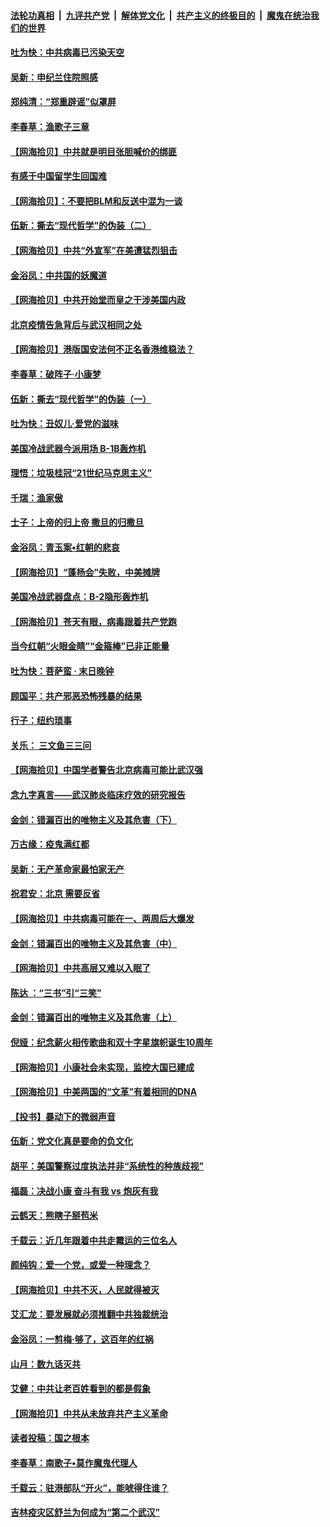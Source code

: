 ####  [法轮功真相](../../../../basic/blob/master/README.md?t=06271831) &nbsp;|&nbsp; [九评共产党](../../../../9ping.md/blob/master/README.md?t=06271831) &nbsp;|&nbsp; [解体党文化](../../../../jtdwh.md/blob/master/README.md?t=06271831)  &nbsp;|&nbsp; [共产主义的终极目的](../../../../gczydzjmd.md/blob/master/README.md?t=06271831) &nbsp;|&nbsp; [魔鬼在统治我们的世界](../../../../mgztzwmdsj.md/blob/master/README.md?t=06271831) 

#### [吐为快：中共病毒已污染天空](../pages/nsc993/n12215786.md?t=06271831) 

#### [吴新：申纪兰住院照感](../pages/nsc993/n12215730.md?t=06271831) 

#### [郑纯清：“郑重辟谣”似罩屏](../pages/nsc993/n12215700.md?t=06271831) 

#### [李春草：渔歌子三章](../pages/nsc993/n12215653.md?t=06271831) 

#### [【网海拾贝】中共就是明目张胆喊价的绑匪](../pages/nsc993/n12215381.md?t=06271831) 

#### [有感于中国留学生回国难](../pages/nsc993/n12212960.md?t=06271831) 

#### [【网海拾贝】：不要把BLM和反送中混为一谈](../pages/nsc993/n12213076.md?t=06271831) 

#### [伍新：撕去“现代哲学”的伪装（二）](../pages/nsc993/n12211310.md?t=06271831) 

#### [【网海拾贝】中共“外宣军”在美遭猛烈狙击](../pages/nsc993/n12211190.md?t=06271831) 

#### [金浴凤：中共国的妖魔道](../pages/nsc993/n12208163.md?t=06271831) 

#### [【网海拾贝】中共开始堂而皇之干涉美国内政](../pages/nsc993/n12205646.md?t=06271831) 

#### [北京疫情告急背后与武汉相同之处](../pages/nsc993/n12201610.md?t=06271831) 

#### [【网海拾贝】港版国安法何不正名香港维稳法？](../pages/nsc993/n12203675.md?t=06271831) 

#### [李春草：破阵子·小康梦](../pages/nsc993/n12202996.md?t=06271831) 

#### [伍新：撕去“现代哲学”的伪装（一）](../pages/nsc993/n12202666.md?t=06271831) 

#### [吐为快：丑奴儿·爱党的滋味](../pages/nsc993/n12202630.md?t=06271831) 

#### [美国冷战武器今派用场 B-1B轰炸机](../pages/nsc993/n12202368.md?t=06271831) 

#### [理悟：垃圾桂冠“21世纪马克思主义”](../pages/nsc993/n12201220.md?t=06271831) 

#### [千瑞：渔家傲](../pages/nsc993/n12201174.md?t=06271831) 

#### [士子：上帝的归上帝 撒旦的归撒旦](../pages/nsc993/n12199902.md?t=06271831) 

#### [金浴凤：青玉案•红朝的悲哀](../pages/nsc993/n12199650.md?t=06271831) 

#### [【网海拾贝】“蓬杨会”失败，中美摊牌](../pages/nsc993/n12199598.md?t=06271831) 

#### [美国冷战武器盘点：B-2隐形轰炸机](../pages/nsc993/n12199226.md?t=06271831) 

#### [【网海拾贝】苍天有眼，病毒跟着共产党跑](../pages/nsc993/n12197648.md?t=06271831) 

#### [当今红朝“火眼金睛”“金箍棒”已非正能量](../pages/nsc993/n12196834.md?t=06271831) 

#### [吐为快：菩萨蛮 · 末日晚钟](../pages/nsc993/n12196689.md?t=06271831) 

#### [顾国平：共产邪恶恐怖残暴的结果](../pages/nsc993/n12195238.md?t=06271831) 

#### [行子：纽约琐事](../pages/nsc993/n12194752.md?t=06271831) 

#### [关乐： 三文鱼三三问](../pages/nsc993/n12194626.md?t=06271831) 

#### [【网海拾贝】中国学者警告北京病毒可能比武汉强](../pages/nsc993/n12193964.md?t=06271831) 

#### [念九字真言——武汉肺炎临床疗效的研究报告](../pages/nsc993/n12190804.md?t=06271831) 

#### [金剑：错漏百出的唯物主义及其危害（下）](../pages/nsc993/n12191909.md?t=06271831) 

#### [万古缘：疫鬼满红都](../pages/nsc993/n12191847.md?t=06271831) 

#### [吴新：无产革命家最怕家无产](../pages/nsc993/n12191806.md?t=06271831) 

#### [祝君安：北京 需要反省](../pages/nsc993/n12191766.md?t=06271831) 

#### [【网海拾贝】中共病毒可能在一、两周后大爆发](../pages/nsc993/n12190517.md?t=06271831) 

#### [金剑：错漏百出的唯物主义及其危害（中）](../pages/nsc993/n12188778.md?t=06271831) 

#### [【网海拾贝】中共高层又难以入眠了](../pages/nsc993/n12188425.md?t=06271831) 

#### [陈达 ：“三书”引“三笑”](../pages/nsc993/n12187929.md?t=06271831) 

#### [金剑：错漏百出的唯物主义及其危害（上）](../pages/nsc993/n12186502.md?t=06271831) 

#### [倪娅：纪念薪火相传歌曲和双十字星旗帜诞生10周年](../pages/nsc993/n12186439.md?t=06271831) 

#### [【网海拾贝】小康社会未实现，监控大国已建成](../pages/nsc993/n12185468.md?t=06271831) 

#### [【网海拾贝】中美两国的“文革”有着相同的DNA](../pages/nsc993/n12184487.md?t=06271831) 

#### [【投书】暴动下的微弱声音](../pages/nsc993/n12183493.md?t=06271831) 

#### [伍新：党文化真是要命的负文化](../pages/nsc993/n12182742.md?t=06271831) 

#### [胡平：美国警察过度执法并非“系统性的种族歧视”](../pages/nsc993/n12182713.md?t=06271831) 

#### [福磊：决战小康 奋斗有我 vs 炮灰有我](../pages/nsc993/n12182693.md?t=06271831) 

#### [云鹤天：熊瞎子掰苞米](../pages/nsc993/n12182680.md?t=06271831) 

#### [千载云：近几年跟着中共走霉运的三位名人](../pages/nsc993/n12182649.md?t=06271831) 

#### [颜纯钩：爱一个党，或爱一种理念？](../pages/nsc993/n12182640.md?t=06271831) 

#### [【网海拾贝】中共不灭，人民就得被灭](../pages/nsc993/n12180698.md?t=06271831) 

#### [艾汇龙：要发展就必须推翻中共独裁统治](../pages/nsc993/n12180647.md?t=06271831) 

#### [金浴凤：一剪梅·够了，这百年的红祸](../pages/nsc993/n12180002.md?t=06271831) 

#### [山月：数九话灭共](../pages/nsc993/n12179940.md?t=06271831) 

#### [艾健：中共让老百姓看到的都是假象](../pages/nsc993/n12179778.md?t=06271831) 

#### [【网海拾贝】中共从未放弃共产主义革命](../pages/nsc993/n12176687.md?t=06271831) 

#### [读者投稿：国之根本](../pages/nsc993/n12176662.md?t=06271831) 

#### [李春草：南歌子•莫作魔鬼代理人](../pages/nsc993/n12176610.md?t=06271831) 

#### [千载云：驻港部队“开火”，能唬得住谁？](../pages/nsc993/n12176028.md?t=06271831) 

#### [吉林疫灾区舒兰为何成为“第二个武汉”](../pages/nsc993/n12172816.md?t=06271831) 

